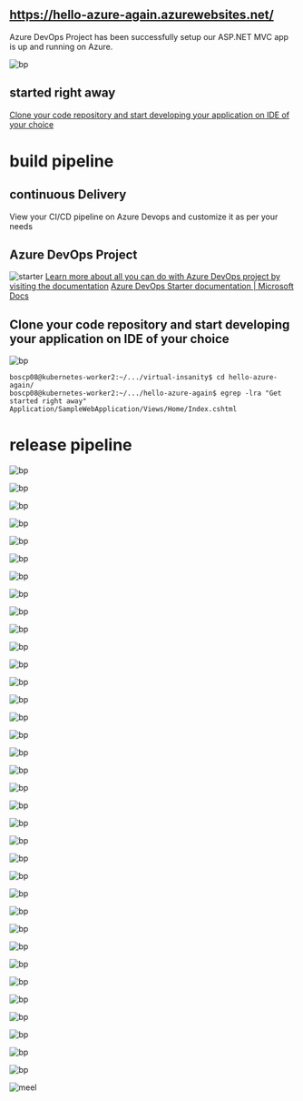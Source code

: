 ## https://hello-azure-again.azurewebsites.net/

Azure DevOps Project has been successfully setup our ASP.NET MVC app is up and running on Azure.

![bp](https://github.com/ezahr/fail-fast-and-cheap/blob/master/pictures/hello-azure-again_build-pipeline36.png)

##  started right away

[Clone your code repository and start developing your application on IDE of your choice ](https://docs.microsoft.com/en-us/azure/devops/repos/git/clone?view=azure-devops&tabs=visual-studio)

# build pipeline 

## continuous Delivery

View your CI/CD pipeline on Azure Devops and customize it as per your needs

## Azure DevOps Project
![starter]( https://github.com/ezahr/fail-fast-and-cheap/blob/master/pictures/Screenshot%202020-07-17%20at%2022.13.32.png)
[Learn more about all you can do with Azure DevOps project by visiting the documentation](https://docs.microsoft.com/en-us/azure/devops-project/)
[Azure DevOps Starter documentation | Microsoft Docs](https://docs.microsoft.com/en-us/azure/devops-project/?view=azure-devops&WT.mc_id=email)


## Clone your code repository and start developing your application on IDE of your choice 


![bp](https://github.com/ezahr/fail-fast-and-cheap/blob/master/pictures/hello-azure-again_build-pipeline06.png)

````
boscp08@kubernetes-worker2:~/.../virtual-insanity$ cd hello-azure-again/
boscp08@kubernetes-worker2:~/.../hello-azure-again$ egrep -lra "Get started right away"
Application/SampleWebApplication/Views/Home/Index.cshtml
````



# release pipeline 



![bp](https://github.com/ezahr/fail-fast-and-cheap/blob/master/pictures/hello-azure-again_build-pipeline00.png)

![bp](https://github.com/ezahr/fail-fast-and-cheap/blob/master/pictures/hello-azure-again_build-pipeline01.png)

![bp](https://github.com/ezahr/fail-fast-and-cheap/blob/master/pictures/hello-azure-again_build-pipeline02.png)

![bp](https://github.com/ezahr/fail-fast-and-cheap/blob/master/pictures/hello-azure-again_build-pipeline03.png)

![bp](https://github.com/ezahr/fail-fast-and-cheap/blob/master/pictures/hello-azure-again_build-pipeline04.png)

![bp](https://github.com/ezahr/fail-fast-and-cheap/blob/master/pictures/hello-azure-again_build-pipeline05.png)


![bp](https://github.com/ezahr/fail-fast-and-cheap/blob/master/pictures/hello-azure-again_build-pipeline07.png)

![bp](https://github.com/ezahr/fail-fast-and-cheap/blob/master/pictures/hello-azure-again_build-pipeline08.png)

![bp](https://github.com/ezahr/fail-fast-and-cheap/blob/master/pictures/hello-azure-again_build-pipeline09.png)

![bp](https://github.com/ezahr/fail-fast-and-cheap/blob/master/pictures/hello-azure-again_build-pipeline10.png)

![bp](https://github.com/ezahr/fail-fast-and-cheap/blob/master/pictures/hello-azure-again_build-pipeline11.png)

![bp](https://github.com/ezahr/fail-fast-and-cheap/blob/master/pictures/hello-azure-again_build-pipeline12.png)

![bp](https://github.com/ezahr/fail-fast-and-cheap/blob/master/pictures/hello-azure-again_build-pipeline13.png)

![bp](https://github.com/ezahr/fail-fast-and-cheap/blob/master/pictures/hello-azure-again_build-pipeline14.png)

![bp](https://github.com/ezahr/fail-fast-and-cheap/blob/master/pictures/hello-azure-again_build-pipeline16.png)

![bp](https://github.com/ezahr/fail-fast-and-cheap/blob/master/pictures/hello-azure-again_build-pipeline17.png)

![bp](https://github.com/ezahr/fail-fast-and-cheap/blob/master/pictures/hello-azure-again_build-pipeline18.png)

![bp](https://github.com/ezahr/fail-fast-and-cheap/blob/master/pictures/hello-azure-again_build-pipeline19.png)

![bp](https://github.com/ezahr/fail-fast-and-cheap/blob/master/pictures/hello-azure-again_build-pipeline20.png)

![bp](https://github.com/ezahr/fail-fast-and-cheap/blob/master/pictures/hello-azure-again_build-pipeline21.png)

![bp](https://github.com/ezahr/fail-fast-and-cheap/blob/master/pictures/hello-azure-again_build-pipeline22.png)

![bp](https://github.com/ezahr/fail-fast-and-cheap/blob/master/pictures/hello-azure-again_build-pipeline23.png)

![bp](https://github.com/ezahr/fail-fast-and-cheap/blob/master/pictures/hello-azure-again_build-pipeline24.png)

![bp](https://github.com/ezahr/fail-fast-and-cheap/blob/master/pictures/hello-azure-again_build-pipeline25.png)

![bp](https://github.com/ezahr/fail-fast-and-cheap/blob/master/pictures/hello-azure-again_build-pipeline26.png)

![bp](https://github.com/ezahr/fail-fast-and-cheap/blob/master/pictures/hello-azure-again_build-pipeline27.png)

![bp](https://github.com/ezahr/fail-fast-and-cheap/blob/master/pictures/hello-azure-again_build-pipeline28.png)

![bp](https://github.com/ezahr/fail-fast-and-cheap/blob/master/pictures/hello-azure-again_build-pipeline29.png)

![bp](https://github.com/ezahr/fail-fast-and-cheap/blob/master/pictures/hello-azure-again_build-pipeline30.png)

![bp](https://github.com/ezahr/fail-fast-and-cheap/blob/master/pictures/hello-azure-again_build-pipeline31.png)

![bp](https://github.com/ezahr/fail-fast-and-cheap/blob/master/pictures/hello-azure-again_build-pipeline32.png)

![bp](https://github.com/ezahr/fail-fast-and-cheap/blob/master/pictures/hello-azure-again_build-pipeline33.png)

![bp](https://github.com/ezahr/fail-fast-and-cheap/blob/master/pictures/hello-azure-again_build-pipeline34.png)

![bp](https://github.com/ezahr/fail-fast-and-cheap/blob/master/pictures/hello-azure-again_build-pipeline35.png)

![bp](https://github.com/ezahr/fail-fast-and-cheap/blob/master/pictures/hello-azure-again_build-pipeline36.png)

![meel](https://github.com/ezahr/fail-fast-and-cheap/blob/master/pictures/6D85D290-B66F-4336-A59F-B49AA808032D.png)

